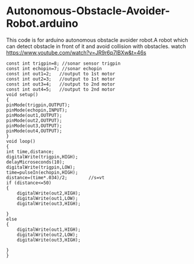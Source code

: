 # Autonomous-Obstacle-Avoider-Robot.arduino
This code is for arduino autonomous obstacle avoider robot.A robot which can detect obstacle in front of it and avoid collision with obstacles. watch https://www.youtube.com/watch?v=JR9r6p7lBXw&t=46s
 
    const int trigpin=8; //sonar sensor trigpin
    const int echopin=7; //sonar echopin
    const int out1=2;   //output to 1st motor
    const int out2=3;   //output to 1st motor
    const int out3=4;   //output to 2nd motor
    const int out4=5;   //output to 2nd motor
    void setup()
    {
    pinMode(trigpin,OUTPUT);
    pinMode(echopin,INPUT);
    pinMode(out1,OUTPUT);
    pinMode(out2,OUTPUT);
    pinMode(out3,OUTPUT);
    pinMode(out4,OUTPUT);
    }
    void loop()
    {
    int time,distance;
    digitalWrite(trigpin,HIGH);
    delayMicroseconds(10);
    digitalWrite(trigpin,LOW);
    time=pulseIn(echopin,HIGH);
    distance=(time*.034)/2;        //s=vt
    if (distance<=50)
    {
        digitalWrite(out2,HIGH);
        digitalWrite(out1,LOW);
        digitalWrite(out3,HIGH);
        
    }
    else
    {
        digitalWrite(out1,HIGH);
        digitalWrite(out2,LOW);
        digitalWrite(out3,HIGH);
        
    }
    }
